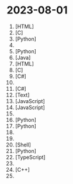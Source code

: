 # 2023-08-01

1. [](https://github.comundefined "✯ 一个国内可直连的直播源分享项目 ✯ 🔕 永久免费 直连访问 完整开源 不含广告 完善的台标 直播源支持IPv4/IPv6双栈访问 🔕") [HTML]
2. [](https://github.comundefined "Lean's LEDE source") [C]
3. [](https://github.comundefined "Book_4_《矩阵力量》 | 鸢尾花书：从加减乘除到机器学习；上架！") [Python]
4. [](https://github.comundefined "提供多款 Shadowrocket 规则，拥有强劲的广告过滤功能。每日8时重新构建规则。") 
5. [](https://github.comundefined "分享 GitHub 上有趣、入门级的开源项目。Share interesting, entry-level open source projects on GitHub.") [Python]
6. [](https://github.comundefined "强大易用的开源建站工具。") [Java]
7. [](https://github.comundefined "程序员在家做饭方法指南。Programmer's guide about how to cook at home (Chinese only).") [HTML]
8. [](https://github.comundefined "A local DNS server to obtain the fastest website IP for the best Internet experience, support DoT, DoH. 一个本地DNS服务器，获取最快的网站IP，获得最佳上网体验，支持DoH，DoT。") [C]
9. [](https://github.comundefined "适用于新系统UI的哔哩") [C#]
10. [](https://github.comundefined "AI绘画资料合集（包含国内外可使用平台、使用教程、参数教程、部署教程、业界新闻等等） stable diffusion tutorial、disco diffusion tutorial、 AI Platform") 
11. [](https://github.comundefined "An Android Application Installer for Windows") [C#]
12. [](https://github.comundefined "游戏戴森球计划的**工厂**蓝图仓库") [Text]
13. [](https://github.comundefined "青龙面板脚本公共仓库") [JavaScript]
14. [](https://github.comundefined "Running V2ray inside edge/serverless runtime") [JavaScript]
15. [](https://github.comundefined "科技爱好者周刊，每周五发布") 
16. [](https://github.comundefined "基于 Nonebot2 和 go-cqhttp 开发，以 postgresql 作为数据库，非常可爱的绪山真寻bot") [Python]
17. [](https://github.comundefined "Book_3_《数学要素》 | 鸢尾花书：从加减乘除到机器学习；上架；欢迎继续纠错，纠错多的同学还会有赠书！") [Python]
18. [](https://github.comundefined "Simplified Chinese translation extension for AUTOMATIC1111's stable diffusion webui") 
19. [](https://github.comundefined "🐋蓝鲸直播源-长期维护的电视直播源接口、TVBox、Pluto Player、猫影视TV、IPTV、BIUBIU TV、IPTV源、直播源、源享家、蓝鲸直播源、等影视及m3u8播放器通用接口都可观看") 
20. [](https://github.comundefined "WARP one-click script. Add an IPv4, IPv6 or dual-stack CloudFlare WARP network interface and Socks5 proxy for VPS. 一键脚本") [Shell]
21. [](https://github.comundefined "Galgame翻译工具，支持剪贴板、OCR、HOOK，支持40余种翻译引擎。Galgame translate tool , support clipboard / OCR/ HOOK, support 40+ translate engines.") [Python]
22. [](https://github.comundefined "🌟 Wiki of OI / ICPC for everyone. （某大型游戏线上攻略，内含炫酷算术魔法）") [TypeScript]
23. [](https://github.comundefined "《利用Python进行数据分析·第2版》") 
24. [](https://github.comundefined "Qt based cross-platform GUI proxy configuration manager (backend: v2ray / sing-box)") [C++]
25. [](https://github.comundefined "机场推荐与机场评测ssr/v2ray2023") 
